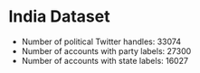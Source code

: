 # India Dataset
- Number of political Twitter handles: 33074
- Number of accounts with party labels: 27300
- Number of accounts with state labels: 16027

